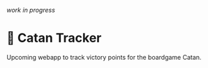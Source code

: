 *work in progress*

# 🌋 Catan Tracker

Upcoming webapp to track victory points for the boardgame Catan.
